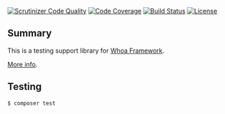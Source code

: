 [![Scrutinizer Code Quality](https://scrutinizer-ci.com/g/whoa-php/testing/badges/quality-score.png?b=master)](https://scrutinizer-ci.com/g/whoa-php/testing/?branch=master)
[![Code Coverage](https://scrutinizer-ci.com/g/whoa-php/testing/badges/coverage.png?b=master)](https://scrutinizer-ci.com/g/whoa-php/testing/?branch=master)
[![Build Status](https://travis-ci.org/whoa-php/testing.svg?branch=master)](https://travis-ci.org/whoa-php/testing)
[![License](https://img.shields.io/github/license/whoa-php/testing.svg)](https://packagist.org/packages/whoa-php/testing)

## Summary

This is a testing support library for [Whoa Framework](https://github.com/whoa-php/testing).

[More info](https://github.com/whoa-php/testing).

## Testing

```bash
$ composer test
```
